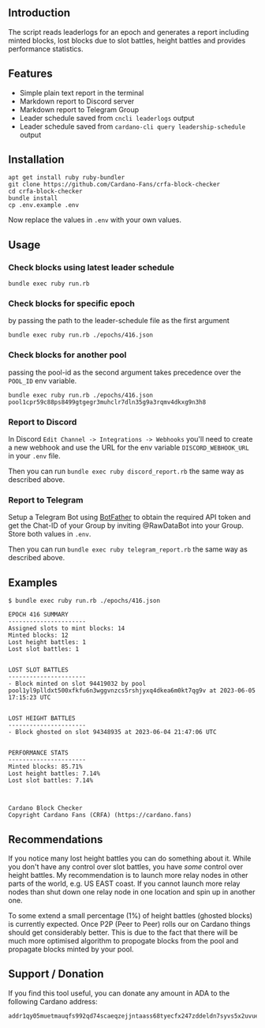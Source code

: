 ## Introduction

The script reads leaderlogs for an epoch and generates a report including minted blocks, lost blocks due to slot battles, height battles and provides performance statistics.

## Features

* Simple plain text report in the terminal
* Markdown report to Discord server
* Markdown report to Telegram Group
* Leader schedule saved from `cncli leaderlogs` output
* Leader schedule saved from `cardano-cli query leadership-schedule` output

## Installation

```
apt get install ruby ruby-bundler
git clone https://github.com/Cardano-Fans/crfa-block-checker
cd crfa-block-checker
bundle install
cp .env.example .env
```

Now replace the values in `.env` with your own values.

## Usage

### Check blocks using latest leader schedule

```
bundle exec ruby run.rb
```

### Check blocks for specific epoch

by passing the path to the leader-schedule file as the first argument

```
bundle exec ruby run.rb ./epochs/416.json
```

### Check blocks for another pool

passing the pool-id as the second argument takes precedence over the `POOL_ID` env variable.

```
bundle exec ruby run.rb ./epochs/416.json pool1cpr59c88ps8499gtgegr3muhclr7dln35g9a3rqmv4dkxg9n3h8
```

### Report to Discord

In Discord `Edit Channel -> Integrations -> Webhooks` you'll need to create a new webhook and use the URL for the env variable `DISCORD_WEBHOOK_URL` in your `.env` file.

Then you can run `bundle exec ruby discord_report.rb` the same way as described above.

### Report to Telegram

Setup a Telegram Bot using [BotFather](https://t.me/botfather) to obtain the required API token and get the Chat-ID of your Group by inviting @RawDataBot into your Group. Store both values in `.env`.

Then you can run `bundle exec ruby telegram_report.rb` the same way as described above.

## Examples

```
$ bundle exec ruby run.rb ./epochs/416.json

EPOCH 416 SUMMARY
----------------------
Assigned slots to mint blocks: 14
Minted blocks: 12
Lost height battles: 1
Lost slot battles: 1


LOST SLOT BATTLES
----------------------
- Block minted on slot 94419032 by pool pool1yl9plldxt500xfkfu6n3wggvnzcs5rshjyxq4dkea6m0kt7qg9v at 2023-06-05 17:15:23 UTC


LOST HEIGHT BATTLES
----------------------
- Block ghosted on slot 94348935 at 2023-06-04 21:47:06 UTC


PERFORMANCE STATS
----------------------
Minted blocks: 85.71%
Lost height battles: 7.14%
Lost slot battles: 7.14%



Cardano Block Checker
Copyright Cardano Fans (CRFA) (https://cardano.fans)
```

## Recommendations
If you notice many lost height battles you can do something about it. While you don't have any control over slot battles, you have *some* control over height battles. My recommendation is to launch more relay nodes in other parts of the world, e.g. US EAST coast. If you cannot launch more relay nodes than shut down one relay node in one location and spin up in another one.

To some extend a small percentage (1%) of height battles (ghosted blocks) is currently expected. Once P2P (Peer to Peer) rolls our on Cardano things should get considerably better. This is due to the fact that there will be much more optimised algorithm to propogate blocks from the pool and propagate blocks minted by your pool.

## Support / Donation
If you find this tool useful, you can donate any amount in ADA to the following Cardano address:
```
addr1qy05muetmauqfs992qd74scaeqzejjntaass68tyecfx247zddeldn7syvs5x2uvuefk66azhr7lelrj423lxapuxkks90meng
```
